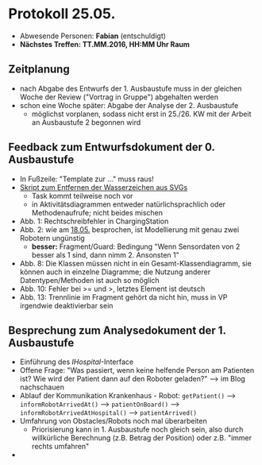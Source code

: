# Protokoll 25.05.
- Abwesende Personen: __Fabian__ (entschuldigt)
- __Nächstes Treffen: TT.MM.2016, HH:MM Uhr Raum__

## Zeitplanung
- nach Abgabe des Entwurfs der 1. Ausbaustufe muss in der gleichen Woche der Review ("Vortrag in Gruppe") abgehalten werden
- schon eine Woche später: Abgabe der Analyse der 2. Ausbaustufe
    + möglichst vorplanen, sodass nicht erst in 25./26. KW mit der Arbeit an Ausbaustufe 2 begonnen wird

## Feedback zum Entwurfsdokument der 0. Ausbaustufe
- In Fußzeile: "Template zur ..." muss raus!
- [Skript zum Entfernen der Wasserzeichen aus SVGs](../images/remove-watermark-from-svg/)
    + Task kommt teilweise noch vor
    + in Aktivitätsdiagrammen entweder natürlichsprachlich oder Methodenaufrufe; nicht beides mischen
- Abb. 1: Rechtschreibfehler in ChargingStation
- Abb. 2: wie am [18.05.](2016-05-18.md) besprochen, ist Modellierung mit genau zwei Robotern ungünstig
    + __besser:__ Fragment/Guard: Bedingung "Wenn Sensordaten von 2 besser als 1 sind, dann nimm 2. Ansonsten 1"
- Abb. 8: Die Klassen müssen nicht in ein Gesamt-Klassendiagramm, sie können auch in einzelne Diagramme; die Nutzung anderer Datentypen/Methoden ist auch so möglich
- Abb. 10: Fehler bei >= und >, letztes Element ist deutsch
- Abb. 13: Trennlinie im Fragment gehört da nicht hin, muss in VP irgendwie deaktivierbar sein

## Besprechung zum Analysedokument der 1. Ausbaustufe
- Einführung des _IHospital_-Interface
- Offene Frage: "Was passiert, wenn keine helfende Person am Patienten ist? Wie wird der Patient dann auf den Roboter geladen?" --> im Blog nachschauen
- Ablauf der Kommunikation Krankenhaus - Robot: `getPatient()` --> `informRobotArrivedAt()` --> `patientOnBoard()` --> `informRobotArrivedAtHospital()` --> `patientArrived()`
- Umfahrung von Obstacles/Robots noch mal überarbeiten
    + Priorisierung kann in 1. Ausbaustufe noch gleich sein, also durch willkürliche Berechnung (z.B. Betrag der Position) oder z.B. "immer rechts umfahren"
- 
